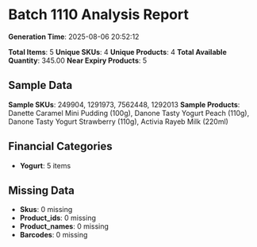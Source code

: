 # Batch 1110 Analysis Report

**Generation Time**: 2025-08-06 20:52:12

**Total Items**: 5
**Unique SKUs**: 4
**Unique Products**: 4
**Total Available Quantity**: 345.00
**Near Expiry Products**: 5

## Sample Data
**Sample SKUs**: 249904, 1291973, 7562448, 1292013
**Sample Products**: Danette Caramel Mini Pudding (100g), Danone Tasty Yogurt Peach (110g), Danone Tasty Yogurt Strawberry (110g), Activia Rayeb Milk (220ml)

## Financial Categories
- **Yogurt**: 5 items

## Missing Data
- **Skus**: 0 missing
- **Product_ids**: 0 missing
- **Product_names**: 0 missing
- **Barcodes**: 0 missing
